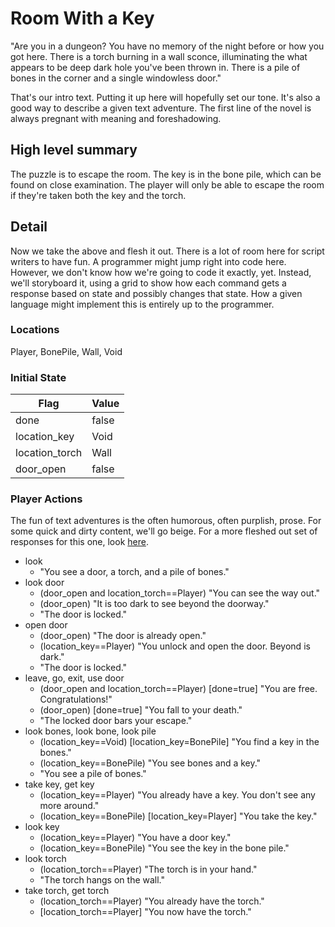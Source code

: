 # Room With a Key

"Are you in a dungeon?  You have no memory of the night before or how you got here.  There is a torch burning in a wall sconce, illuminating the what appears to be deep dark hole you've been thrown in.  There is a pile of bones in the corner and a single windowless door."

That's our intro text.  Putting it up here will hopefully set our tone.  It's also a good way to describe a given text adventure.  The first line of the novel is always pregnant with meaning and foreshadowing.

## High level summary

The puzzle is to escape the room.  The key is in the bone pile, which can be found on close examination.  The player will only be able to escape the room if they're taken both the key and the torch.

## Detail

Now we take the above and flesh it out.  There is a lot of room here for script writers to have fun.  A programmer might jump right into code here.  However, we don't know how we're going to code it exactly, yet.  Instead, we'll storyboard it, using a grid to show how each command gets a response based on state and possibly changes that state.  How a given language might implement this is entirely up to the programmer.

### Locations

Player, BonePile, Wall, Void

### Initial State

Flag | Value
---- | -----
done | false
location_key | Void
location_torch | Wall
door_open | false

### Player Actions

The fun of text adventures is the often humorous, often purplish, prose.  For some quick and dirty content, we'll go beige.  For a more fleshed out set of responses for this one, look [here](https://github.com/Baavgai/ColossalCodingAdventure/tree/master/story/room_key_long.md).

- look
  - "You see a door, a torch, and a pile of bones."
- look door
  - (door_open and location_torch==Player) "You can see the way out."
  - (door_open) "It is too dark to see beyond the doorway."
  - "The door is locked."
- open door
  - (door_open) "The door is already open."
  - (location_key==Player) "You unlock and open the door.  Beyond is dark."
  - "The door is locked."
- leave, go, exit, use door
  - (door_open and location_torch==Player) [done=true] "You are free.  Congratulations!"
  - (door_open)  [done=true] "You fall to your death."
  - "The locked door bars your escape."
- look bones, look bone, look pile
  - (location_key==Void) [location_key=BonePile] "You find a key in the bones."
  - (location_key==BonePile) "You see bones and a key."
  - "You see a pile of bones."
- take key, get key
  - (location_key==Player) "You already have a key.  You don't see any more around."
  - (location_key==BonePile) [location_key=Player] "You take the key."
- look key
  - (location_key==Player) "You have a door key."
  - (location_key==BonePile) "You see the key in the bone pile."
- look torch
  - (location_torch==Player) "The torch is in your hand."
  - "The torch hangs on the wall."
- take torch, get torch
  - (location_torch==Player) "You already have the torch."
  - [location_torch==Player] "You now have the torch."
